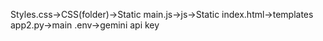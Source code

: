 Styles.css->CSS(folder)->Static
main.js->js->Static
index.html->templates
app2.py->main
.env->gemini api key
